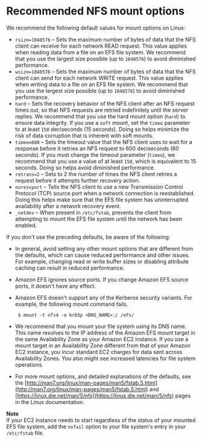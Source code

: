 # Recommended NFS mount options<a name="mounting-fs-nfs-mount-settings"></a>

We recommend the following default values for mount options on Linux: 
+ `rsize=1048576` – Sets the maximum number of bytes of data that the NFS client can receive for each network READ request\. This value applies when reading data from a file on an EFS file system\. We recommend that you use the largest size possible \(up to `1048576`\) to avoid diminished performance\.
+ `wsize=1048576` – Sets the maximum number of bytes of data that the NFS client can send for each network WRITE request\. This value applies when writing data to a file on an EFS file system\. We recommend that you use the largest size possible \(up to `1048576`\) to avoid diminished performance\.
+ `hard` – Sets the recovery behavior of the NFS client after an NFS request times out, so that NFS requests are retried indefinitely until the server replies\. We recommend that you use the hard mount option \(`hard`\) to ensure data integrity\. If you use a `soft` mount, set the `timeo` parameter to at least `150` deciseconds \(15 seconds\)\. Doing so helps minimize the risk of data corruption that is inherent with soft mounts\.
+ `timeo=600` – Sets the timeout value that the NFS client uses to wait for a response before it retries an NFS request to 600 deciseconds \(60 seconds\)\. If you must change the timeout parameter \(`timeo`\), we recommend that you use a value of at least `150`, which is equivalent to 15 seconds\. Doing so helps avoid diminished performance\.
+ `retrans=2` – Sets to 2 the number of times the NFS client retries a request before it attempts further recovery action\.
+ `noresvport` – Tells the NFS client to use a new Transmission Control Protocol \(TCP\) source port when a network connection is reestablished\. Doing this helps make sure that the EFS file system has uninterrupted availability after a network recovery event\.
+ `_netdev` – When present in `/etc/fstab`, prevents the client from attempting to mount the EFS file system until the network has been enabled\.

If you don't use the preceding defaults, be aware of the following:
+ In general, avoid setting any other mount options that are different from the defaults, which can cause reduced performance and other issues\. For example, changing read or write buffer sizes or disabling attribute caching can result in reduced performance\.
+ Amazon EFS ignores source ports\. If you change Amazon EFS source ports, it doesn't have any effect\.
+ Amazon EFS doesn't support any of the Kerberos security variants\. For example, the following mount command fails\.

  ```
   $ mount -t nfs4 -o krb5p <DNS_NAME>:/ /efs/ 
  ```
+ We recommend that you mount your file system using its DNS name\. This name resolves to the IP address of the Amazon EFS mount target in the same Availability Zone as your Amazon EC2 instance\. If you use a mount target in an Availability Zone different from that of your Amazon EC2 instance, you incur standard EC2 charges for data sent across Availability Zones\. You also might see increased latencies for file system operations\.
+ For more mount options, and detailed explanations of the defaults, see the [http://man7.org/linux/man-pages/man5/fstab.5.html](http://man7.org/linux/man-pages/man5/fstab.5.html) and [https://linux.die.net/man/5/nfs](https://linux.die.net/man/5/nfs) pages in the Linux documentation\.

**Note**  
If your EC2 instance needs to start regardless of the status of your mounted EFS file system, add the `nofail` option to your file system's entry in your `/etc/fstab` file\.